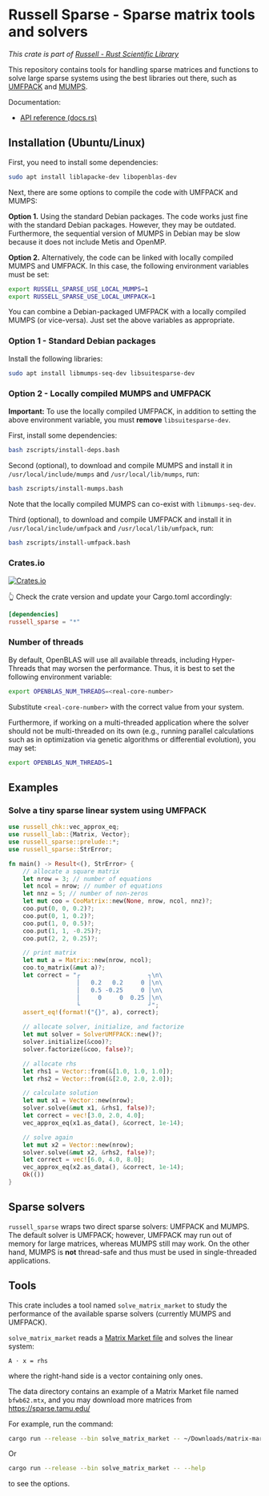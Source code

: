 # Russell Sparse - Sparse matrix tools and solvers

_This crate is part of [Russell - Rust Scientific Library](https://github.com/cpmech/russell)_

This repository contains tools for handling sparse matrices and functions to solve large sparse systems using the best libraries out there, such as [UMFPACK](https://github.com/DrTimothyAldenDavis/SuiteSparse) and [MUMPS](https://mumps-solver.org).

Documentation:

- [API reference (docs.rs)](https://docs.rs/russell_sparse)

## Installation (Ubuntu/Linux)

First, you need to install some dependencies:

```bash
sudo apt install liblapacke-dev libopenblas-dev
```

Next, there are some options to compile the code with UMFPACK and MUMPS:

**Option 1.** Using the standard Debian packages. The code works just fine with the standard Debian packages. However, they may be outdated. Furthermore, the sequential version of MUMPS in Debian may be slow because it does not include Metis and OpenMP.

**Option 2.** Alternatively, the code can be linked with locally compiled MUMPS and UMFPACK. In this case, the following environment variables must be set:

```bash
export RUSSELL_SPARSE_USE_LOCAL_MUMPS=1
export RUSSELL_SPARSE_USE_LOCAL_UMFPACK=1
```

You can combine a Debian-packaged UMFPACK with a locally compiled MUMPS (or vice-versa). Just set the above variables as appropriate.

### Option 1 - Standard Debian packages

Install the following libraries:

```bash
sudo apt install libmumps-seq-dev libsuitesparse-dev
```

### Option 2 - Locally compiled MUMPS and UMFPACK

**Important:** To use the locally compiled UMFPACK, in addition to setting the above environment variable, you must **remove** `libsuitesparse-dev`.

First, install some dependencies:

```bash
bash zscripts/install-deps.bash
```

Second (optional), to download and compile MUMPS and install it in `/usr/local/include/mumps` and `/usr/local/lib/mumps`, run:

```bash
bash zscripts/install-mumps.bash
```

Note that the locally compiled MUMPS can co-exist with `libmumps-seq-dev`.

Third (optional), to download and compile UMFPACK and install it in `/usr/local/include/umfpack` and `/usr/local/lib/umfpack`, run:

```bash
bash zscripts/install-umfpack.bash
```

### Crates.io

[![Crates.io](https://img.shields.io/crates/v/russell_sparse.svg)](https://crates.io/crates/russell_sparse)

👆 Check the crate version and update your Cargo.toml accordingly:

```toml
[dependencies]
russell_sparse = "*"
```

### Number of threads

By default, OpenBLAS will use all available threads, including Hyper-Threads that may worsen the performance. Thus, it is best to set the following environment variable:

```bash
export OPENBLAS_NUM_THREADS=<real-core-number>
```

Substitute `<real-core-number>` with the correct value from your system.

Furthermore, if working on a multi-threaded application where the solver should not be multi-threaded on its own (e.g., running parallel calculations such as in optimization via genetic algorithms or differential evolution), you may set:

```bash
export OPENBLAS_NUM_THREADS=1
```

## Examples

### Solve a tiny sparse linear system using UMFPACK

```rust
use russell_chk::vec_approx_eq;
use russell_lab::{Matrix, Vector};
use russell_sparse::prelude::*;
use russell_sparse::StrError;

fn main() -> Result<(), StrError> {
    // allocate a square matrix
    let nrow = 3; // number of equations
    let ncol = nrow; // number of equations
    let nnz = 5; // number of non-zeros
    let mut coo = CooMatrix::new(None, nrow, ncol, nnz)?;
    coo.put(0, 0, 0.2)?;
    coo.put(0, 1, 0.2)?;
    coo.put(1, 0, 0.5)?;
    coo.put(1, 1, -0.25)?;
    coo.put(2, 2, 0.25)?;

    // print matrix
    let mut a = Matrix::new(nrow, ncol);
    coo.to_matrix(&mut a)?;
    let correct = "┌                   ┐\n\
                   │   0.2   0.2     0 │\n\
                   │   0.5 -0.25     0 │\n\
                   │     0     0  0.25 │\n\
                   └                   ┘";
    assert_eq!(format!("{}", a), correct);

    // allocate solver, initialize, and factorize
    let mut solver = SolverUMFPACK::new()?;
    solver.initialize(&coo)?;
    solver.factorize(&coo, false)?;

    // allocate rhs
    let rhs1 = Vector::from(&[1.0, 1.0, 1.0]);
    let rhs2 = Vector::from(&[2.0, 2.0, 2.0]);

    // calculate solution
    let mut x1 = Vector::new(nrow);
    solver.solve(&mut x1, &rhs1, false)?;
    let correct = vec![3.0, 2.0, 4.0];
    vec_approx_eq(x1.as_data(), &correct, 1e-14);

    // solve again
    let mut x2 = Vector::new(nrow);
    solver.solve(&mut x2, &rhs2, false)?;
    let correct = vec![6.0, 4.0, 8.0];
    vec_approx_eq(x2.as_data(), &correct, 1e-14);
    Ok(())
}
```

## Sparse solvers

`russell_sparse` wraps two direct sparse solvers: UMFPACK and MUMPS. The default solver is UMFPACK; however, UMFPACK may run out of memory for large matrices, whereas MUMPS still may work. On the other hand, MUMPS is **not** thread-safe and thus must be used in single-threaded applications.

## Tools

This crate includes a tool named `solve_matrix_market` to study the performance of the available sparse solvers (currently MUMPS and UMFPACK).

`solve_matrix_market` reads a [Matrix Market file](https://math.nist.gov/MatrixMarket/formats.html) and solves the linear system:

```text
A ⋅ x = rhs
```

where the right-hand side is a vector containing only ones.

The data directory contains an example of a Matrix Market file named `bfwb62.mtx`, and you may download more matrices from https://sparse.tamu.edu/

For example, run the command:

```bash
cargo run --release --bin solve_matrix_market -- ~/Downloads/matrix-market/bfwb62.mtx
```

Or

```bash
cargo run --release --bin solve_matrix_market -- --help
```

to see the options.
